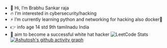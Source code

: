 - 👋 Hi, I’m Brabhu Sankar raja
- 🔥 I’m interested in cybersecurity/hacking
- ⚡ I’m currently learning python and networking for hacking also docker🤞
- 👉 info age 14 std 9th tamilnadu India 
- 🌱 aim to become a successful white hat hacker
![LeetCode Stats](https://leetcard.jacoblin.cool/brabhu?theme=dark&font=Over%20the%20Rainbow&ext=contest)
[![Ashutosh's github activity graph](https://github-readme-activity-graph.vercel.app/graph?username=brabhu&bg_color=000000&color=ffffff&line=00ff00&point=ff0000&area=true&hide_border=true)](https://github.com/ashutosh00710/github-readme-activity-graph)